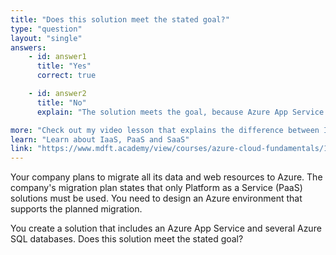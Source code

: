 ```yaml
---
title: "Does this solution meet the stated goal?"
type: "question"
layout: "single"
answers:
    - id: answer1
      title: "Yes"
      correct: true

    - id: answer2
      title: "No"
      explain: "The solution meets the goal, because Azure App Service and Azure SQL Database are both PaaS solutions."

more: "Check out my video lesson that explains the difference between IaaS, PaaS and SaaS."
learn: "Learn about IaaS, PaaS and SaaS"
link: "https://www.mdft.academy/view/courses/azure-cloud-fundamentals/1403715-cloud-types-and-migration-strategies/4210189-cloud-migration-strategies-part-1"
---
```


Your company plans to migrate all its data and web resources to Azure. The company's migration plan states that only Platform as a Service (PaaS) solutions must be used. You need to design an Azure environment that supports the planned migration. 

You create a solution that includes an Azure App Service and several Azure SQL databases. Does this solution meet the stated goal?